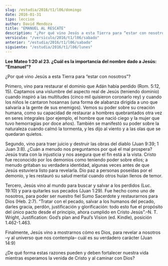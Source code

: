 ```yaml
---
slug: /estudia/2016/t1/l06/domingo
date: 2016-01-31
tipo: leccion
author: David Mendoza
title: "EMANUEL AL RESCATE"
description: "¿Por qué vino Jesús a esta Tierra para “estar con nosotros”? Primero, vino  para restaurar el dominio que Adán había perdido (Rom. 5:12, 15). Captamos  una vislumbre del aspecto real de Jesús (teniendo dominio) cuando inspiró a  las multitudes (cinco mil quisieron corona..."
versiculo: "/versiculo/2016/t1/l06/sabado"
anterior: "/estudia/2016/t1/l06/sabado"
siguiente: "/estudia/2016/t1/l06/lunes"
---
```


**Lee Mateo 1:20 al 23. ¿Cuál es la importancia del nombre dado a Jesús: “Emanuel”?**

¿Por qué vino Jesús a esta Tierra para “estar con nosotros”?

Primero, vino para restaurar el dominio que Adán había perdido (Rom. 5:12, 15). Captamos una vislumbre del aspecto real de Jesús (teniendo dominio) cuando inspiró a las multitudes (cinco mil quisieron coronarlo rey) y cuando los niños le cantaron hosannas (una forma de alabanza dirigida a uno que salvaría a la gente de sus enemigos). Vemos su poder sobre su creación humana, como su capacidad de restaurar a hombres quebrantados otra vez en seres integrales (por ejemplo, el hombre que nació ciego y la mujer que tuvo hemorragias por doce años). También se manifestó su poder sobre la naturaleza cuando calmó la tormenta, y les dijo al viento y a las olas que se quedaran quietos.

Segundo, vino para traer juicio y destruir las obras del diablo (Juan 9:39; 1 Juan 3:8). ¿Cuán a menudo nos preguntamos por qué el mal prospera? Jesús trata con la injusticia y nos asegura que el fin está a la vista. Cristo fue reconocido por los demonios como teniendo poder sobre ellos; a menudo gritaban su verdadera identidad, algunas veces antes de que Jesús estuviera listo para revelarla. Dio paz a personas poseídas por el demonio, y les restauró su salud mental cuando otros huían llenos de temor.

Tercero, Jesús vino al mundo para buscar y salvar a los perdidos (Luc. 19:10) y para quitarles sus pecados (Juan 1:29). Fue hecho como uno de nosotros, para poder ser nuestro fiel Sumo Sacerdote y restaurarnos para Dios (Heb. 2:7). “Tratar con el pecado, salvar a los humanos del pecado, darles gracia, perdón, justificación y glorificación: todo esto fue el propósito del único pacto desde el principio, ahora cumplido en Cristo Jesús”.–N. T. Wright, Justification: God’s plan and Paul’s Vision (ed. Kindle), posición 1.462-1.463.

Finalmente, Jesús vino a mostrarnos cómo es Dios, para revelar a nosotros –y al universo que nos contempla– cuál es su verdadero carácter (Juan 14:9)

¿De qué forma estas razones pueden y deben fortalecer nuestra vida mientras esperamos la venida de Cristo y al caminar con Dios?
